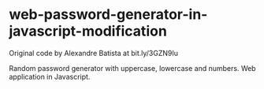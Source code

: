 # web-password-generator-in-javascript-modification

Original code by Alexandre Batista at bit.ly/3GZN9Iu

Random password generator with uppercase, lowercase and numbers. Web application in Javascript.
